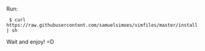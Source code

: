 Run:

```
 $ curl https://raw.githubusercontent.com/samuelsimoes/vimfiles/master/install.sh | sh
```
Wait and enjoy! =D
